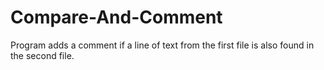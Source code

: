 # Compare-And-Comment
Program adds a comment if a line of text from the first file is also found in the second file.
